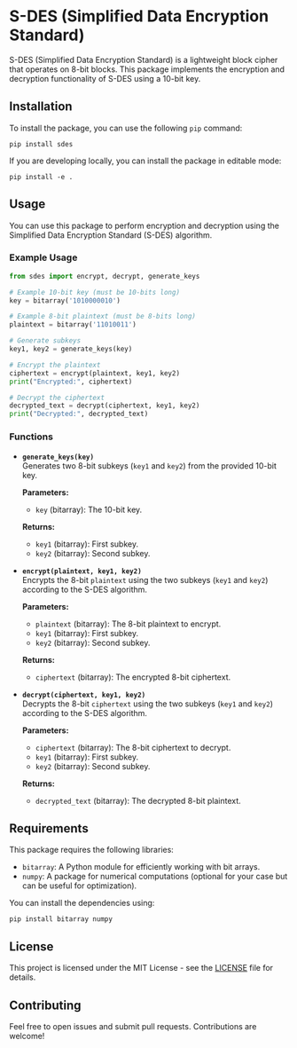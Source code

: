 
# S-DES (Simplified Data Encryption Standard)

S-DES (Simplified Data Encryption Standard) is a lightweight block cipher that operates on 8-bit blocks. This package implements the encryption and decryption functionality of S-DES using a 10-bit key.

## Installation

To install the package, you can use the following `pip` command:

```
pip install sdes
```

If you are developing locally, you can install the package in editable mode:

```
pip install -e .
```

## Usage

You can use this package to perform encryption and decryption using the Simplified Data Encryption Standard (S-DES) algorithm.

### Example Usage

```python
from sdes import encrypt, decrypt, generate_keys

# Example 10-bit key (must be 10-bits long)
key = bitarray('1010000010')

# Example 8-bit plaintext (must be 8-bits long)
plaintext = bitarray('11010011')

# Generate subkeys
key1, key2 = generate_keys(key)

# Encrypt the plaintext
ciphertext = encrypt(plaintext, key1, key2)
print("Encrypted:", ciphertext)

# Decrypt the ciphertext
decrypted_text = decrypt(ciphertext, key1, key2)
print("Decrypted:", decrypted_text)
```

### Functions

- **`generate_keys(key)`**  
  Generates two 8-bit subkeys (`key1` and `key2`) from the provided 10-bit key.  

  **Parameters:**  
  - `key` (bitarray): The 10-bit key.

  **Returns:**  
  - `key1` (bitarray): First subkey.
  - `key2` (bitarray): Second subkey.

- **`encrypt(plaintext, key1, key2)`**  
  Encrypts the 8-bit `plaintext` using the two subkeys (`key1` and `key2`) according to the S-DES algorithm.  

  **Parameters:**  
  - `plaintext` (bitarray): The 8-bit plaintext to encrypt.
  - `key1` (bitarray): First subkey.
  - `key2` (bitarray): Second subkey.

  **Returns:**  
  - `ciphertext` (bitarray): The encrypted 8-bit ciphertext.

- **`decrypt(ciphertext, key1, key2)`**  
  Decrypts the 8-bit `ciphertext` using the two subkeys (`key1` and `key2`) according to the S-DES algorithm.  

  **Parameters:**  
  - `ciphertext` (bitarray): The 8-bit ciphertext to decrypt.
  - `key1` (bitarray): First subkey.
  - `key2` (bitarray): Second subkey.

  **Returns:**  
  - `decrypted_text` (bitarray): The decrypted 8-bit plaintext.

## Requirements

This package requires the following libraries:

- `bitarray`: A Python module for efficiently working with bit arrays.
- `numpy`: A package for numerical computations (optional for your case but can be useful for optimization).

You can install the dependencies using:

```
pip install bitarray numpy
```

## License

This project is licensed under the MIT License - see the [LICENSE](LICENSE) file for details.

## Contributing

Feel free to open issues and submit pull requests. Contributions are welcome!
